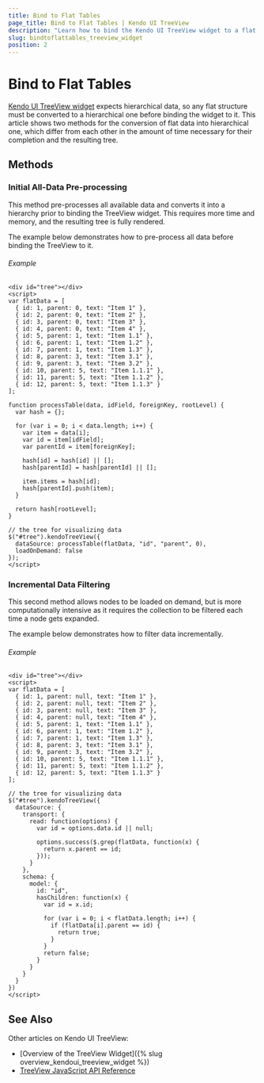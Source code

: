 ```yaml
---
title: Bind to Flat Tables
page_title: Bind to Flat Tables | Kendo UI TreeView
description: "Learn how to bind the Kendo UI TreeView widget to a flat data table that keeps references about the hierarchical structure."
slug: bindtoflattables_treeview_widget
position: 2
---
```


# Bind to Flat Tables

[Kendo UI TreeView widget](http://demos.telerik.com/kendo-ui/treeview/index) expects hierarchical data, so any flat structure must be converted to a hierarchical one before binding the widget to it. This article shows two methods for the conversion of flat data into hierarchical one, which differ from each other in the amount of time necessary for their completion and the resulting tree.

## Methods

### Initial All-Data Pre-processing

This method pre-processes all available data and converts it into a hierarchy prior to binding the TreeView widget. This requires more time and memory, and the resulting tree is fully rendered.

The example below demonstrates how to pre-process all data before binding the TreeView to it.

###### Example

    <div id="tree"></div>
    <script>
    var flatData = [
      { id: 1, parent: 0, text: "Item 1" },
      { id: 2, parent: 0, text: "Item 2" },
      { id: 3, parent: 0, text: "Item 3" },
      { id: 4, parent: 0, text: "Item 4" },
      { id: 5, parent: 1, text: "Item 1.1" },
      { id: 6, parent: 1, text: "Item 1.2" },
      { id: 7, parent: 1, text: "Item 1.3" },
      { id: 8, parent: 3, text: "Item 3.1" },
      { id: 9, parent: 3, text: "Item 3.2" },
      { id: 10, parent: 5, text: "Item 1.1.1" },
      { id: 11, parent: 5, text: "Item 1.1.2" },
      { id: 12, parent: 5, text: "Item 1.1.3" }
    ];

    function processTable(data, idField, foreignKey, rootLevel) {
      var hash = {};

      for (var i = 0; i < data.length; i++) {
        var item = data[i];
        var id = item[idField];
        var parentId = item[foreignKey];

        hash[id] = hash[id] || [];
        hash[parentId] = hash[parentId] || [];

        item.items = hash[id];
        hash[parentId].push(item);
      }

      return hash[rootLevel];
    }

    // the tree for visualizing data
    $("#tree").kendoTreeView({
      dataSource: processTable(flatData, "id", "parent", 0),
      loadOnDemand: false
    });
    </script>

### Incremental Data Filtering

This second method allows nodes to be loaded on demand, but is more computationally intensive as it requires the collection to be filtered each time a node gets expanded.

The example below demonstrates how to filter data incrementally.

###### Example

    <div id="tree"></div>
    <script>
    var flatData = [
      { id: 1, parent: null, text: "Item 1" },
      { id: 2, parent: null, text: "Item 2" },
      { id: 3, parent: null, text: "Item 3" },
      { id: 4, parent: null, text: "Item 4" },
      { id: 5, parent: 1, text: "Item 1.1" },
      { id: 6, parent: 1, text: "Item 1.2" },
      { id: 7, parent: 1, text: "Item 1.3" },
      { id: 8, parent: 3, text: "Item 3.1" },
      { id: 9, parent: 3, text: "Item 3.2" },
      { id: 10, parent: 5, text: "Item 1.1.1" },
      { id: 11, parent: 5, text: "Item 1.1.2" },
      { id: 12, parent: 5, text: "Item 1.1.3" }
    ];

    // the tree for visualizing data
    $("#tree").kendoTreeView({
      dataSource: {
        transport: {
          read: function(options) {
            var id = options.data.id || null;

            options.success($.grep(flatData, function(x) {
              return x.parent == id;
            }));
          }
        },
        schema: {
          model: {
            id: "id",
            hasChildren: function(x) {
              var id = x.id;

              for (var i = 0; i < flatData.length; i++) {
                if (flatData[i].parent == id) {
                  return true;
                }
              }
              return false;
            }
          }
        }
      }
    })
    </script>

## See Also

Other articles on Kendo UI TreeView:

* [Overview of the TreeView Widget]({% slug overview_kendoui_treeview_widget %})
* [TreeView JavaScript API Reference](/api/javascript/ui/treeview)
